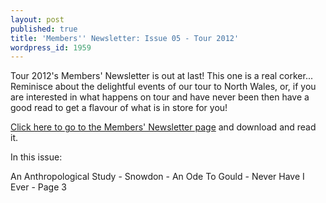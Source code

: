 ```yaml
---
layout: post
published: true
title: 'Members'' Newsletter: Issue 05 - Tour 2012'
wordpress_id: 1959
---
```


Tour 2012's Members' Newsletter is out at last! This one is a real corker... Reminisce about the delightful events of our tour to North Wales, or, if you are interested in what happens on tour and have never been then have a good read to get a flavour of what is in store for you!

<a title="Members' Newsletter" href="http://eums.eusa.ed.ac.uk/society/membership/newsletter/">Click here to go to the Members' Newsletter page</a> and download and read it.

<p class="newsletter-summary">In this issue:</p>

<p class="newsletter-summary">An Anthropological Study - Snowdon - An Ode To Gould - Never Have I Ever - Page 3</p>
